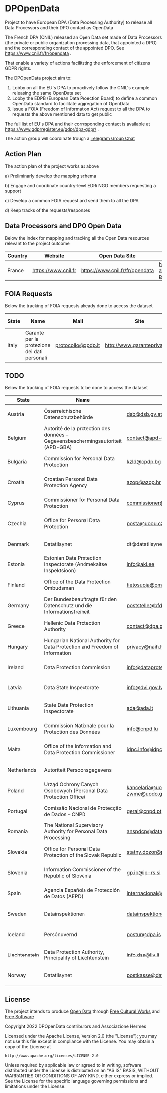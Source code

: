 # DPOpenData
Project to have European DPA (Data Processing Authority) to release all Data Processors and their DPO contact as OpenData

The French DPA (CNIL) released an Open Data set made of Data Processors (the private or public organization processing data, that appointed a DPO) and the corresponding contact of the appointed DPO. See https://www.cnil.fr/fr/opendata .

That enable a variety of actions facilitating the enforcement of citizens GDPR rights.

The DPOpenData project aim to:

1. Lobby on all the EU's DPA to proactively follow the CNIL's example releasing the same OpenData set
2. Lobby the EDPB (European Data Proection Board) to define a common OpenData standard to facilitate aggregation of OpenData
2. Issue a FOIA (Freedom of Information Act) request to all the DPA to requests the above mentioned data to get public

The full list of EU's DPA and their corresponding contact is available at https://www.gdprregister.eu/gdpr/dpa-gdpr/ .

The action group will coordinate trough a [Telegram Group Chat](https://t.me/DPOpenData)

## Action Plan
The action plan of the project works as above

a) Preliminarly develop the mapping schema

b) Engage and coordinate country-level EDRi NGO members requesting a support 

c) Develop a common FOIA request and send them to all the DPA

d) Keep tracks of the requests/responses 


## Data Processors and DPO Open Data
Below the index for mapping and tracking all the Open Data resources relevant to the project outcome

| Country | Website | Open Data Site | Open Data Feed|
|---------|---------|----------------|---------------|
| France | https://www.cnil.fr | https://www.cnil.fr/fr/opendata | https://www.data.gouv.fr/fr/datasets/organismes-ayant-designe-un-e-delegue-e-a-la-protection-des-donnees-dpd-dpo/


## FOIA Requests

Below the tracking of FOIA requests already done to access the dataset

| State | Name | Mail | Site | FOIA Request | Date | Who |
|-------|------|------|------|--------------|------|-----|
| Italy | Garante per la protezione dei dati personali | protocollo@gpdp.it | http://www.garanteprivacy.it/ | [IT-FOIA-06-08-2022.md](IT-FOIA-06-08-2022.md) | 06-08-2022 | Hermes Center |


## TODO

Below the tracking of FOIA requests to be done to access the dataset

| State | Name | Mail | Site | FOIA Request | Date | Who |
|-------|------|------|------|--------------|------|-----|
| Austria | Österreichische Datenschutzbehörde | dsb@dsb.gv.at | http://www.dsb.gv.at/ | [AT-FOIA-TEMPLATE.md](AT-FOIA-TEMPLATE.md) | XX-XX-2022 | GO/Person requesting it |
| Belgium | Autorité de la protection des données – Gegevensbeschermingsautoriteit (APD-GBA) | contact@apd-gba.be | https://www.autoriteprotectiondonnees.be/ – https://www.gegevensbeschermingsautoriteit.be/ | [BE-FOIA-TEMPLATE.md](BE-FOIA-TEMPLATE.md) | XX-XX-2022 | GO/Person requesting it |
| Bulgaria | Commission for Personal Data Protection | kzld@cpdp.bg | https://www.cpdp.bg/ | [BG-FOIA-TEMPLATE.md](BG-FOIA-TEMPLATE.md) | XX-XX-2022 | GO/Person requesting it |
| Croatia | Croatian Personal Data Protection Agency | azop@azop.hr | http://www.azop.hr/ | [HR-FOIA-TEMPLATE.md](HR-FOIA-TEMPLATE.md) | XX-XX-2022 | GO/Person requesting it |
| Cyprus | Commissioner for Personal Data Protection | commissioner@dataprotection.gov.cy | http://www.dataprotection.gov.cy/ | [CY-FOIA-TEMPLATE.md](CY-FOIA-TEMPLATE.md) | XX-XX-2022 | GO/Person requesting it |
| Czechia | Office for Personal Data Protection | posta@uoou.cz | http://www.uoou.cz/ | [CZ-FOIA-TEMPLATE.md](CZ-FOIA-TEMPLATE.md) | XX-XX-2022 | GO/Person requesting it |
| Denmark | Datatilsynet | dt@datatilsynet.dk | http://www.datatilsynet.dk/ | [DK-FOIA-TEMPLATE.md](DK-FOIA-TEMPLATE.md) | XX-XX-2022 | GO/Person requesting it |
| Estonia | Estonian Data Protection Inspectorate (Andmekaitse Inspektsioon) | info@aki.ee | http://www.aki.ee/ | [EE-FOIA-TEMPLATE.md](EE-FOIA-TEMPLATE.md) | XX-XX-2022 | GO/Person requesting it |
| Finland | Office of the Data Protection Ombudsman | tietosuoja@om.fi | http://www.tietosuoja.fi/en/ | [FI-FOIA-TEMPLATE.md](FI-FOIA-TEMPLATE.md) | XX-XX-2022 | GO/Person requesting it |
| Germany | Der Bundesbeauftragte für den Datenschutz und die Informationsfreiheit | poststelle@bfdi.bund.de | http://www.bfdi.bund.de/ | [DE-FOIA-TEMPLATE.md](DE-FOIA-TEMPLATE.md) | XX-XX-2022 | GO/Person requesting it |
| Greece | Hellenic Data Protection Authority | contact@dpa.gr | http://www.dpa.gr/ | [GR-FOIA-TEMPLATE.md](GR-FOIA-TEMPLATE.md) | XX-XX-2022 | GO/Person requesting it |
| Hungary | Hungarian National Authority for Data Protection and Freedom of Information | privacy@naih.hu | http://www.naih.hu/ | [HU-FOIA-TEMPLATE.md](HU-FOIA-TEMPLATE.md) | XX-XX-2022 | GO/Person requesting it |
| Ireland | Data Protection Commission | info@dataprotection.ie | http://www.dataprotection.ie/ | [IE-FOIA-TEMPLATE.md](IE-FOIA-TEMPLATE.md) | XX-XX-2022 | GO/Person requesting it |
| Latvia | Data State Inspectorate | info@dvi.gov.lv | http://www.dvi.gov.lv/ | [LV-FOIA-TEMPLATE.md](LV-FOIA-TEMPLATE.md) | XX-XX-2022 | GO/Person requesting it |
| Lithuania | State Data Protection Inspectorate | ada@ada.lt | http://www.ada.lt/ | [LT-FOIA-TEMPLATE.md](LT-FOIA-TEMPLATE.md) | XX-XX-2022 | GO/Person requesting it |
| Luxembourg | Commission Nationale pour la Protection des Données | info@cnpd.lu | http://www.cnpd.lu/ | [LU-FOIA-TEMPLATE.md](LU-FOIA-TEMPLATE.md) | XX-XX-2022 | GO/Person requesting it |
| Malta | Office of the Information and Data Protection Commissioner | idpc.info@idpc.org.mt | http://www.idpc.org.mt/ | [MT-FOIA-TEMPLATE.md](MT-FOIA-TEMPLATE.md) | XX-XX-2022 | GO/Person requesting it |
| Netherlands | Autoriteit Persoonsgegevens |  | https://autoriteitpersoonsgegevens.nl/nl | [NL-FOIA-TEMPLATE.md](NL-FOIA-TEMPLATE.md) | XX-XX-2022 | GO/Person requesting it |
| Poland | Urząd Ochrony Danych Osobowych (Personal Data Protection Office) | kancelaria@uodo.gov.pl; zwme@uodo.gov.pl | https://uodo.gov.pl/ | [PL-FOIA-TEMPLATE.md](PL-FOIA-TEMPLATE.md) | XX-XX-2022 | GO/Person requesting it |
| Portugal | Comissão Nacional de Protecção de Dados – CNPD | geral@cnpd.pt | http://www.cnpd.pt/ | [PT-FOIA-TEMPLATE.md](PT-FOIA-TEMPLATE.md) | XX-XX-2022 | GO/Person requesting it |
| Romania | The National Supervisory Authority for Personal Data Processing | anspdcp@dataprotection.ro | http://www.dataprotection.ro/ | [RO-FOIA-TEMPLATE.md](RO-FOIA-TEMPLATE.md) | XX-XX-2022 | GO/Person requesting it |
| Slovakia | Office for Personal Data Protection of the Slovak Republic | statny.dozor@pdp.gov.sk | http://www.dataprotection.gov.sk/ | [SK-FOIA-TEMPLATE.md](SK-FOIA-TEMPLATE.md) | XX-XX-2022 | GO/Person requesting it |
| Slovenia | Information Commissioner of the Republic of Slovenia | gp.ip@ip-rs.si | https://www.ip-rs.si/ | [SI-FOIA-TEMPLATE.md](SI-FOIA-TEMPLATE.md) | XX-XX-2022 | GO/Person requesting it |
| Spain | Agencia Española de Protección de Datos (AEPD) | internacional@aepd.es | https://www.aepd.es/ | [ES-FOIA-TEMPLATE.md](ES-FOIA-TEMPLATE.md) | XX-XX-2022 | GO/Person requesting it |
| Sweden | Datainspektionen | datainspektionen@datainspektionen.se | http://www.datainspektionen.se/ | [SE-FOIA-TEMPLATE.md](SE-FOIA-TEMPLATE.md) | XX-XX-2022 | GO/Person requesting it |
| Iceland | Persónuvernd | postur@dpa.is | https://www.personuvernd.is or https://www.dpa.is | [IS-FOIA-TEMPLATE.md](IS-FOIA-TEMPLATE.md) | XX-XX-2022 | GO/Person requesting it |
| Liechtenstein | Data Protection Authority, Principality of Liechtenstein | info.dss@llv.li | https://www.datenschutzstelle.li | [LI-FOIA-TEMPLATE.md](LI-FOIA-TEMPLATE.md) | XX-XX-2022 | GO/Person requesting it |
| Norway | Datatilsynet | postkasse@datatilsynet.no | www.datatilsynet.no | [NO-FOIA-TEMPLATE.md](NO-FOIA-TEMPLATE.md) | XX-XX-2022 | GO/Person requesting it |




## License

The project intends to produce [Open Data](https://opendefinition.org/) through [Free Cultural Works](https://freedomdefined.org/Definition) and [Free Software](https://www.gnu.org/philosophy/free-sw.html)

Copyright 2022 DPOpenData contributors and Associazione Hermes

Licensed under the Apache License, Version 2.0 (the "License");
you may not use this file except in compliance with the License.
You may obtain a copy of the License at

    http://www.apache.org/licenses/LICENSE-2.0

Unless required by applicable law or agreed to in writing, software
distributed under the License is distributed on an "AS IS" BASIS,
WITHOUT WARRANTIES OR CONDITIONS OF ANY KIND, either express or implied.
See the License for the specific language governing permissions and
limitations under the License.
